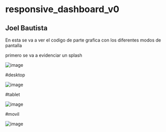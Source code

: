 # responsive_dashboard_v0

## Joel Bautista

En esta se va a ver el codigo de parte grafica con los diferentes modos de pantalla

primero se va a evidenciar un splash

![image](https://user-images.githubusercontent.com/101758506/195658918-fa7bdad4-7334-435d-864c-191e12b80e3c.png)


#desktop

![image](https://user-images.githubusercontent.com/101758506/195658973-a44a4434-b205-4d6c-8146-09b72e0b2e80.png)

#tablet

![image](https://user-images.githubusercontent.com/101758506/195659103-5c12be16-18df-4967-addf-cc115d2fbaf6.png)

#movil

![image](https://user-images.githubusercontent.com/101758506/195659307-05bdc457-bdb7-41b6-a593-80cd4839a9c4.png)

